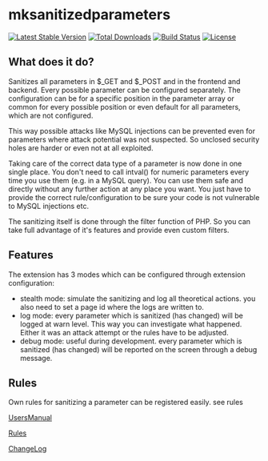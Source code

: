mksanitizedparameters
=======

[![Latest Stable Version](https://img.shields.io/packagist/v/dmk/mksanitizedparameters.svg?maxAge=3600&style=flat-square)](https://packagist.org/packages/dmk/mksanitizedparameters)
[![Total Downloads](https://img.shields.io/packagist/dt/dmk/mksanitizedparameters.svg?maxAge=3600&style=flat-square)](https://packagist.org/packages/dmk/mksanitizedparameters)
[![Build Status](https://img.shields.io/travis/DMKEBUSINESSGMBH/typo3-mksanitizedparameters.svg?maxAge=3600&style=flat-square)](https://travis-ci.org/DMKEBUSINESSGMBH/typo3-mksanitizedparameters)
[![License](https://img.shields.io/packagist/l/dmk/mksanitizedparameters.svg?maxAge=3600&style=flat-square)](https://packagist.org/packages/dmk/mksanitizedparameters)

What does it do?
----------------

Sanitizes all parameters in $\_GET and $\_POST and in the frontend and backend. Every possible parameter can be configured separately. The configuration can be for a specific position in the parameter array or common for every possible position or even default for all parameters, which are not configured.

This way possible attacks like MySQL injections can be prevented even for parameters where attack potential was not suspected. So unclosed security holes are harder or even not at all exploited.

Taking care of the correct data type of a parameter is now done in one single place. You don't need to call intval() for numeric parameters every time you use them (e.g. in a MySQL query). You can use them safe and directly without any further action at any place you want. You just have to provide the correct rule/configuration to be sure your code is not vulnerable to MySQL injections etc.

The sanitizing itself is done through the filter function of PHP. So you can take full advantage of it's features and provide even custom filters.

Features
--------

The extension has 3 modes which can be configured through extension configuration:

-   stealth mode: simulate the sanitizing and log all theoretical actions. you also need to set a page id where the logs are written to.
-   log mode: every parameter which is sanitized (has changed) will be logged at warn level. This way you can investigate what happened. Either it was an attack attempt or the rules have to be adjusted.
-   debug mode: useful during development. every parameter which is sanitized (has changed) will be reported on the screen through a debug message.

Rules
-----

Own rules for sanitizing a parameter can be registered easily. see rules

[UsersManual](Documentation/UsersManual/Index.md)

[Rules](Documentation/Rules/Index.md)

[ChangeLog](Documentation/ChangeLog/Index.md)
